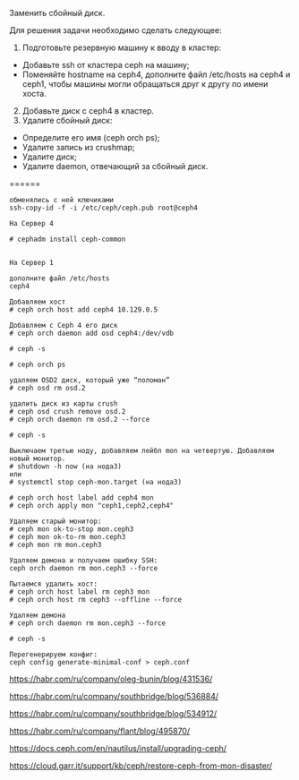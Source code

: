 
Заменить сбойный диск.

Для решения задачи необходимо сделать следующее:

1. Подготовьте резервную машину к вводу в кластер:
- Добавьте ssh от кластера ceph на машину;
- Поменяйте hostname на ceph4, дополните файл /etc/hosts на ceph4 и ceph1, чтобы машины могли обращаться друг к другу по имени хоста.
2. Добавьте диск с ceph4 в кластер.
3. Удалите сбойный диск:
- Определите его имя (ceph orch ps);
- Удалите запись из crushmap;
- Удалите диск;
- Удалите daemon, отвечающий за сбойный диск.

======

```
обменялись с ней ключиками
ssh-copy-id -f -i /etc/ceph/ceph.pub root@ceph4

На Сервер 4

# cephadm install ceph-common


На Сервер 1

дополните файл /etc/hosts
ceph4

Добавляем хост
# ceph orch host add ceph4 10.129.0.5

Добавляем с Ceph 4 его диск
# ceph orch daemon add osd ceph4:/dev/vdb

# ceph -s

# ceph orch ps

удаляем OSD2 диск, который уже “поломан”
# ceph osd rm osd.2

удалить диск из карты crush
# ceph osd crush remove osd.2
# ceph orch daemon rm osd.2 --force

# ceph -s

Выключаем третью ноду, добавляем лейбл mon на четвертую. Добавляем новый монитор.
# shutdown -h now (на нода3)
или
# systemctl stop ceph-mon.target (на нода3)

# ceph orch host label add ceph4 mon
# ceph orch apply mon "ceph1,ceph2,ceph4"

Удаляем старый монитор:
# ceph mon ok-to-stop mon.ceph3
# ceph mon ok-to-rm mon.ceph3
# ceph mon rm mon.ceph3

Удаляем демона и получаем ошибку SSH:
ceph orch daemon rm mon.ceph3 --force

Пытаемся удалить хост:
# ceph orch host label rm ceph3 mon
# ceph orch host rm ceph3 --offline --force

Удаляем демона
# ceph orch daemon rm mon.ceph3 --force

# ceph -s

Перегенерируем конфиг:
ceph config generate-minimal-conf > ceph.conf

```

https://habr.com/ru/company/oleg-bunin/blog/431536/

https://habr.com/ru/company/southbridge/blog/536884/

https://habr.com/ru/company/southbridge/blog/534912/

https://habr.com/ru/company/flant/blog/495870/

https://docs.ceph.com/en/nautilus/install/upgrading-ceph/

https://cloud.garr.it/support/kb/ceph/restore-ceph-from-mon-disaster/




